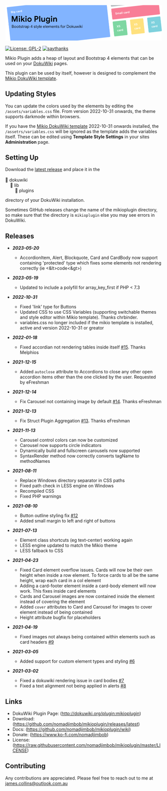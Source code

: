 <img src="https://raw.githubusercontent.com/nomadjimbob/nomadjimbob/master/wiki/mikioplugin/images/mikio_plugin_header.png">

[![License: GPL-2](https://img.shields.io/github/license/nomadjimbob/mikioplugin?color=blue)](LICENSE)
[![saythanks](https://img.shields.io/badge/say-thanks-ff69b4.svg)](https://saythanks.io/to/james.collins%40outlook.com.au)

Mikio Plugin adds a heap of layout and Bootstrap 4 elements that can be used on your [DokuWiki](http://dokuwiki.org/) pages.

This plugin can be used by itself, however is designed to complement the [Mikio DokuWiki template](http://dokuwiki.org/template:mikio).

## Updating Styles

You can update the colors used by the elements by editing the `/assets/variables.css` file. From version 2022-10-31 onwards, the theme supports darkmode within browsers.

If you have the [Mikio DokuWiki template](http://dokuwiki.org/template:mikio) 2022-10-31 onwards installed, the `/assetrs/variables.css` will be ignored as the template adds the variables itself. These can be edited using
**Template Style Settings** in your sites **Administration** page.

## Setting Up

Download the [latest release](https://github.com/nomadjimbob/mikioplugin/releases/latest) and place it in the\
\
:file_folder: dokuwiki\
&nbsp;&nbsp;&nbsp;&nbsp;:file_folder: lib\
&nbsp;&nbsp;&nbsp;&nbsp;&nbsp;&nbsp;&nbsp;&nbsp;:file_folder: plugins

directory of your DokuWiki installation.

Sometimes GitHub releases change the name of the mikioplugin directory, so make sure that the directory is `mikioplugin` else you may see errors in DokuWiki.

## Releases

-   **_2023-05-20_**

    -   AccordionItem, Alert, Blockquote, Card and CardBody now support containing 'protected' type which fixes some elements not rendering correctly (ie <&lt>code<&gt>)

-   **_2023-05-19_**

    -   Updated to include a polyfill for array_key_first if PHP < 7.3

-   **_2022-10-31_**

    -   Fixed 'link' type for Buttons
    -   Updated CSS to use CSS Variables (supporting switchable themes and style editor within Mikio template). Thanks chrbinder.
    -   variables.css no longer included if the mikio template is installed, active and version 2022-10-31 or greator

-   **_2022-01-18_**

    -   Fixed accordian not rendering tables inside itself [#15](https://github.com/nomadjimbob/mikioplugin/issues/15). Thanks Melphios

-   **_2021-12-15_**

    -   Added `autoclose` attribute to Accordions to close any other open accordion items other than the one clicked by the user. Requested by eFreshman

-   **_2021-12-14_**

    -   Fix Carousel not containing image by default [#14](https://github.com/nomadjimbob/mikioplugin/issues/14). Thanks eFreshman

-   **_2021-12-13_**

    -   Fix Struct Plugin Aggregation [#13](https://github.com/nomadjimbob/mikioplugin/issues/13). Thanks eFreshman

-   **_2021-11-13_**

    -   Carousel control colors can now be customized
    -   Carousel now supports circle indicators
    -   Dynamically build and fullscreen carousels now supported
    -   SyntaxRender method now correctly converts tagName to methodNames

-   **_2021-08-11_**

    -   Replace Windows directory separator in CSS paths
    -   Fixed path check in LESS engine on Windows
    -   Recompiled CSS
    -   Fixed PHP warnings

-   **_2021-08-10_**

    -   Button outline styling fix [#12](https://github.com/nomadjimbob/mikioplugin/issues/12)
    -   Added small margin to left and right of buttons

-   **_2021-07-13_**

    -   Element class shortcuts (eg text-center) working again
    -   LESS engine updated to match the Mikio theme
    -   LESS fallback to CSS

-   **_2021-04-23_**

    -   Fixed Card element overflow issues. Cards will now be their own height when inside a row element. To force cards to all be the same height, wrap each card in a col element
    -   Adding a card-footer element inside a card-body element will now work. This fixes inside card elements
    -   Cards and Carousel images are now contained inside the element instead of covering the element
    -   Added `cover` attributes to Card and Carousel for images to cover element instead of being contained
    -   Height attribute bugfix for placeholders

-   **_2021-04-19_**

    -   Fixed images not always being contained within elements such as card headers [#9](https://github.com/nomadjimbob/mikioplugin/issues/9)

-   **_2021-03-05_**

    -   Added support for custom element types and styling [#6](https://github.com/nomadjimbob/mikioplugin/issues/6)

-   **_2021-03-02_**
    -   Fixed a dokuwiki rendering issue in card bodies [#7](https://github.com/nomadjimbob/mikioplugin/issues/7)
    -   Fixed a text alignment not being applied in alerts [#8](https://github.com/nomadjimbob/mikioplugin/issues/8)

## Links

-   DokuWiki Plugin Page: (http://dokuwiki.org/plugin:mikioplugin)
-   Download: (https://github.com/nomadjimbob/mikioplugin/releases/latest)
-   Docs: (https://github.com/nomadjimbob/mikioplugin/wiki)
-   Donate: (https://www.ko-fi.com/nomadjimbob)
-   License: (https://raw.githubusercontent.com/nomadjimbob/mikioplugin/master/LICENSE)

## Contributing

Any contributions are appreciated. Please feel free to reach out to me at james.collins@outlook.com.au
